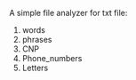 A simple file analyzer for txt file: <br>
1. words <br>
2. phrases <br>
3. CNP <br>
4. Phone_numbers <br>
5. Letters <br>
